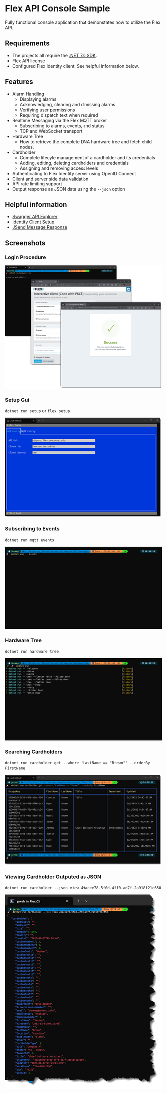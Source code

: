 # Flex API Console Sample

Fully functional console application that demonstates how to utilize the Flex API.

## Requirements

- The projects all require the [.NET 7.0 SDK](https://dotnet.microsoft.com/en-us/download).
- Flex API license
- Configured Flex Identity client. See helpful information below.

## Features

- Alarm Handling
    - Displaying alarms
    - Acknowledging, clearing and dimissing alarms
    - Verifying user permissions
    - Requiring dispatch text when required
- Realtime Messaging via the Flex MQTT broker
    - Subscribing to alarms, events, and status
    - TCP and WebSocket transport
- Hardware Tree
    - How to retrieve the complete DNA hardware tree and fetch child nodes.    
- Cardholder
    - Complete lifecyle management of a cardholder and its credentials
    - Adding, editing, deleting cardholders and credentials
    - Assigning and removing access levels
- Authenticating to Flex Identity server using OpenID Connect 
- Client and server side data validation
- API rate limiting support
- Output response as JSON data using the `--json` option


## Helpful information

- [Swagger API Explorer](https://flextest.ooaccess.net/apiexplorer/index.html)
- [Identity Client Setup](https://bitbucket.org/ooaccess/flex-api-samples/wiki/Identity%20Client)
- [JSend Message Response](https://bitbucket.org/ooaccess/flex-api-samples/wiki/JSend%20-%20Json%20Message%20Structure%20Overview)

## Screenshots ##

### Login Procedure ###

![Login Procedure](/Images/LoginProcedure.png)

### Setup Gui ###

`dotnet run setup` or `flex setup`

![Setup Gui](/Images/SetupGui.png)

### Subscribing to Events ###

`dotnet run mqtt events`

![MQTT Events](/Images/MQTTEvents.gif)


### Hardware Tree ###

`dotnet run hardware tree`

![Hardware Tree](/Images/HardwareTreeDemo.gif)

### Searching Cardholders ###

`dotnet run cardholder get --where 'LastName == "Brown"' --orderBy FirstName`

![CardholderSearch](/Images/CardholderSearchTable.png)

### Viewing Cardholder Outputed as JSON ###

`dotnet run cardholder --json view 49acee78-5f0d-4ff0-ad7f-2a918f21c650`

![CardholderView](/Images/CardholderJsonOutput.png)